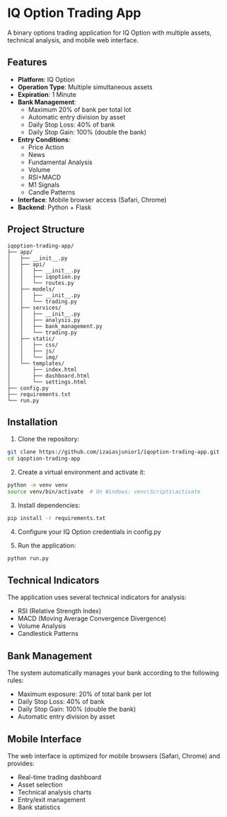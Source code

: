 # IQ Option Trading App

A binary options trading application for IQ Option with multiple assets, technical analysis, and mobile web interface.

## Features

- **Platform**: IQ Option
- **Operation Type**: Multiple simultaneous assets
- **Expiration**: 1 Minute
- **Bank Management**:
  - Maximum 20% of bank per total lot
  - Automatic entry division by asset
  - Daily Stop Loss: 40% of bank
  - Daily Stop Gain: 100% (double the bank)
- **Entry Conditions**:
  - Price Action
  - News
  - Fundamental Analysis
  - Volume
  - RSI+MACD
  - M1 Signals
  - Candle Patterns
- **Interface**: Mobile browser access (Safari, Chrome)
- **Backend**: Python + Flask

## Project Structure

```
iqoption-trading-app/
├── app/
│   ├── __init__.py
│   ├── api/
│   │   ├── __init__.py
│   │   ├── iqoption.py
│   │   └── routes.py
│   ├── models/
│   │   ├── __init__.py
│   │   └── trading.py
│   ├── services/
│   │   ├── __init__.py
│   │   ├── analysis.py
│   │   ├── bank_management.py
│   │   └── trading.py
│   ├── static/
│   │   ├── css/
│   │   ├── js/
│   │   └── img/
│   └── templates/
│       ├── index.html
│       ├── dashboard.html
│       └── settings.html
├── config.py
├── requirements.txt
└── run.py
```

## Installation

1. Clone the repository:
```bash
git clone https://github.com/izaiasjunior1/iqoption-trading-app.git
cd iqoption-trading-app
```

2. Create a virtual environment and activate it:
```bash
python -m venv venv
source venv/bin/activate  # On Windows: venv\Scripts\activate
```

3. Install dependencies:
```bash
pip install -r requirements.txt
```

4. Configure your IQ Option credentials in config.py

5. Run the application:
```bash
python run.py
```

## Technical Indicators

The application uses several technical indicators for analysis:
- RSI (Relative Strength Index)
- MACD (Moving Average Convergence Divergence)
- Volume Analysis
- Candlestick Patterns

## Bank Management

The system automatically manages your bank according to the following rules:
- Maximum exposure: 20% of total bank per lot
- Daily Stop Loss: 40% of bank
- Daily Stop Gain: 100% (double the bank)
- Automatic entry division by asset

## Mobile Interface

The web interface is optimized for mobile browsers (Safari, Chrome) and provides:
- Real-time trading dashboard
- Asset selection
- Technical analysis charts
- Entry/exit management
- Bank statistics
